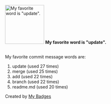 <img src="https://my-badges.github.io/my-badges/favorite-word.png" alt="My favorite word is &quot;update&quot;." title="My favorite word is &quot;update&quot;." width="128">
<strong>My favorite word is &quot;update&quot;.</strong>
<br><br>

My favorite commit message words are:

1. update (used 27 times)
2. merge (used 25 times)
3. add (used 22 times)
4. branch (used 22 times)
5. readme.md (used 20 times)


Created by <a href="https://github.com/my-badges/my-badges">My Badges</a>